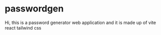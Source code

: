 # passwordgen
Hi, this is a password generator web application and it is made up of vite react tailwind css
